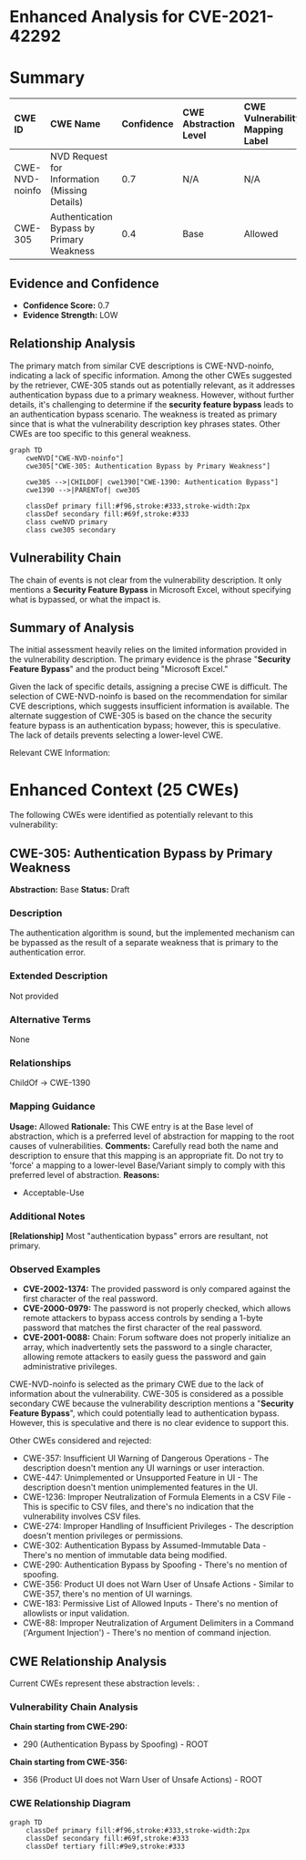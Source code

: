# Enhanced Analysis for CVE-2021-42292

# Summary
| CWE ID    | CWE Name                                                                     | Confidence | CWE Abstraction Level | CWE Vulnerability Mapping Label | CWE-Vulnerability Mapping Notes |
| :-------- | :--------------------------------------------------------------------------- | :--------- | :-------------------- | :------------------------------ | :------------------------------ |
| CWE-NVD-noinfo | NVD Request for Information (Missing Details)                                        | 0.7       |   N/A                   | N/A                             | N/A                            |
| CWE-305     | Authentication Bypass by Primary Weakness                                                | 0.4        | Base                      | Allowed                       |                                |

## Evidence and Confidence

*   **Confidence Score:** 0.7
*   **Evidence Strength:** LOW

## Relationship Analysis
The primary match from similar CVE descriptions is CWE-NVD-noinfo, indicating a lack of specific information. Among the other CWEs suggested by the retriever, CWE-305 stands out as potentially relevant, as it addresses authentication bypass due to a primary weakness. However, without further details, it's challenging to determine if the **security feature bypass** leads to an authentication bypass scenario. The weakness is treated as primary since that is what the vulnerability description key phrases states. Other CWEs are too specific to this general weakness.

```mermaid
graph TD
    cweNVD["CWE-NVD-noinfo"]
    cwe305["CWE-305: Authentication Bypass by Primary Weakness"]
    
    cwe305 -->|CHILDOF| cwe1390["CWE-1390: Authentication Bypass"]
    cwe1390 -->|PARENTof| cwe305

    classDef primary fill:#f96,stroke:#333,stroke-width:2px
    classDef secondary fill:#69f,stroke:#333
    class cweNVD primary
    class cwe305 secondary
```

## Vulnerability Chain
The chain of events is not clear from the vulnerability description. It only mentions a **Security Feature Bypass** in Microsoft Excel, without specifying what is bypassed, or what the impact is.

## Summary of Analysis
The initial assessment heavily relies on the limited information provided in the vulnerability description. The primary evidence is the phrase "**Security Feature Bypass**" and the product being "Microsoft Excel."

Given the lack of specific details, assigning a precise CWE is difficult. The selection of CWE-NVD-noinfo is based on the recommendation for similar CVE descriptions, which suggests insufficient information is available. The alternate suggestion of CWE-305 is based on the chance the security feature bypass is an authentication bypass; however, this is speculative. The lack of details prevents selecting a lower-level CWE.

Relevant CWE Information:
# Enhanced Context (25 CWEs)
The following CWEs were identified as potentially relevant to this vulnerability:

## CWE-305: Authentication Bypass by Primary Weakness
**Abstraction:** Base
**Status:** Draft

### Description
The authentication algorithm is sound, but the implemented mechanism can be bypassed as the result of a separate weakness that is primary to the authentication error.

### Extended Description
Not provided

### Alternative Terms
None

### Relationships
ChildOf -> CWE-1390

### Mapping Guidance
**Usage:** Allowed
**Rationale:** This CWE entry is at the Base level of abstraction, which is a preferred level of abstraction for mapping to the root causes of vulnerabilities.
**Comments:** Carefully read both the name and description to ensure that this mapping is an appropriate fit. Do not try to 'force' a mapping to a lower-level Base/Variant simply to comply with this preferred level of abstraction.
**Reasons:**
- Acceptable-Use

### Additional Notes
**[Relationship]** Most "authentication bypass" errors are resultant, not primary.

### Observed Examples
- **CVE-2002-1374:** The provided password is only compared against the first character of the real password.
- **CVE-2000-0979:** The password is not properly checked, which allows remote attackers to bypass access controls by sending a 1-byte password that matches the first character of the real password.
- **CVE-2001-0088:** Chain: Forum software does not properly initialize an array, which inadvertently sets the password to a single character, allowing remote attackers to easily guess the password and gain administrative privileges.

CWE-NVD-noinfo is selected as the primary CWE due to the lack of information about the vulnerability. CWE-305 is considered as a possible secondary CWE because the vulnerability description mentions a "**Security Feature Bypass**", which could potentially lead to authentication bypass. However, this is speculative and there is no clear evidence to support this.

Other CWEs considered and rejected:

*   CWE-357: Insufficient UI Warning of Dangerous Operations - The description doesn't mention any UI warnings or user interaction.
*   CWE-447: Unimplemented or Unsupported Feature in UI - The description doesn't mention unimplemented features in the UI.
*   CWE-1236: Improper Neutralization of Formula Elements in a CSV File - This is specific to CSV files, and there's no indication that the vulnerability involves CSV files.
*   CWE-274: Improper Handling of Insufficient Privileges - The description doesn't mention privileges or permissions.
*   CWE-302: Authentication Bypass by Assumed-Immutable Data - There's no mention of immutable data being modified.
*   CWE-290: Authentication Bypass by Spoofing - There's no mention of spoofing.
*   CWE-356: Product UI does not Warn User of Unsafe Actions - Similar to CWE-357, there's no mention of UI warnings.
*   CWE-183: Permissive List of Allowed Inputs - There's no mention of allowlists or input validation.
*   CWE-88: Improper Neutralization of Argument Delimiters in a Command ('Argument Injection') - There's no mention of command injection.


## CWE Relationship Analysis

Current CWEs represent these abstraction levels: .


### Vulnerability Chain Analysis

**Chain starting from CWE-290:**
- 290 (Authentication Bypass by Spoofing) - ROOT


**Chain starting from CWE-356:**
- 356 (Product UI does not Warn User of Unsafe Actions) - ROOT



### CWE Relationship Diagram

```mermaid
graph TD
    classDef primary fill:#f96,stroke:#333,stroke-width:2px
    classDef secondary fill:#69f,stroke:#333
    classDef tertiary fill:#9e9,stroke:#333
```